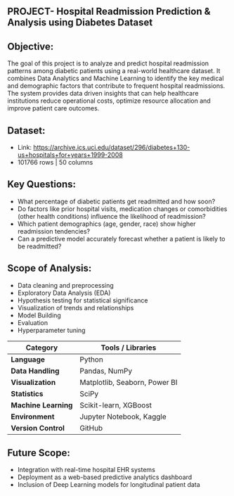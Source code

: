 ## PROJECT- Hospital Readmission Prediction & Analysis using Diabetes Dataset

## Objective: 
The goal of this project is to analyze and predict hospital readmission patterns among diabetic patients using a real-world healthcare dataset.
It combines Data Analytics and Machine Learning to identify the key medical and demographic factors that contribute to frequent hospital readmissions. The system provides data driven insights that can help healthcare institutions reduce operational costs, optimize resource allocation and improve patient care outcomes.

## Dataset:
- Link: https://archive.ics.uci.edu/dataset/296/diabetes+130-us+hospitals+for+years+1999-2008
- 101766 rows | 50 columns


## Key Questions:

- What percentage of diabetic patients get readmitted and how soon?
- Do factors like prior hospital visits, medication changes or comorbidities (other health conditions) influence the likelihood of readmission?
- Which patient demographics (age, gender, race) show higher readmission tendencies?
- Can a predictive model accurately forecast whether a patient is likely to be readmitted?

## Scope of Analysis:

- Data cleaning and preprocessing
- Exploratory Data Analysis (EDA)
- Hypothesis testing for statistical significance
- Visualization of trends and relationships
- Model Building
- Evaluation
- Hyperparameter tuning

  
| Category             | Tools / Libraries             |
| -------------------- | ----------------------------- |
| **Language**         | Python                        |
| **Data Handling**    | Pandas, NumPy                 |
| **Visualization**    | Matplotlib, Seaborn, Power BI |
| **Statistics**       | SciPy                         |
| **Machine Learning** | Scikit-learn, XGBoost         |
| **Environment**      | Jupyter Notebook, Kaggle      |
| **Version Control**  | GitHub                        |

## Future Scope:

- Integration with real-time hospital EHR systems
- Deployment as a web-based predictive analytics dashboard
- Inclusion of Deep Learning models for longitudinal patient data
